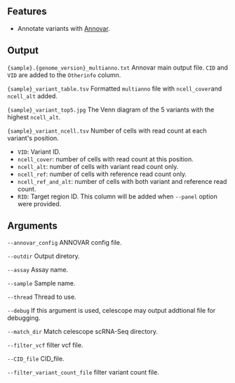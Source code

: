 ## Features
- Annotate variants with [Annovar](https://annovar.openbioinformatics.org/en/latest/).

## Output
`{sample}.{genome_version}_multianno.txt` Annovar main output file. `CID` and `VID` are added to the `Otherinfo` column.

`{sample}_variant_table.tsv` Formatted `multianno` file with `ncell_cover`and `ncell_alt` added.

`{sample}_variant_top5.jpg` The Venn diagram of the 5 variants with the highest `ncell_alt`.

`{sample}_variant_ncell.tsv` Number of cells with read count at each variant's position. 
- `VID`: Variant ID. 
- `ncell_cover`: number of cells with read count at this position. 
- `ncell_alt`: number of cells with variant read count only. 
- `ncell_ref`: number of cells with reference read count only. 
- `ncell_ref_and_alt`: number of cells with both variant and reference read count.
- `RID`: Target region ID. This column will be added when `--panel` option were provided.


## Arguments
`--annovar_config` ANNOVAR config file.

`--outdir` Output diretory.

`--assay` Assay name.

`--sample` Sample name.

`--thread` Thread to use.

`--debug` If this argument is used, celescope may output addtional file for debugging.

`--match_dir` Match celescope scRNA-Seq directory.

`--filter_vcf` filter vcf file.

`--CID_file` CID_file.

`--filter_variant_count_file` filter variant count file.

